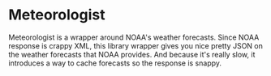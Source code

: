 # Meteorologist

Meteorologist is a wrapper around NOAA's weather forecasts. Since NOAA response is crappy XML, this library wrapper gives you nice pretty JSON on the weather forecasts that NOAA provides. And because it's really slow, it introduces a way to cache forecasts so the response is snappy.
